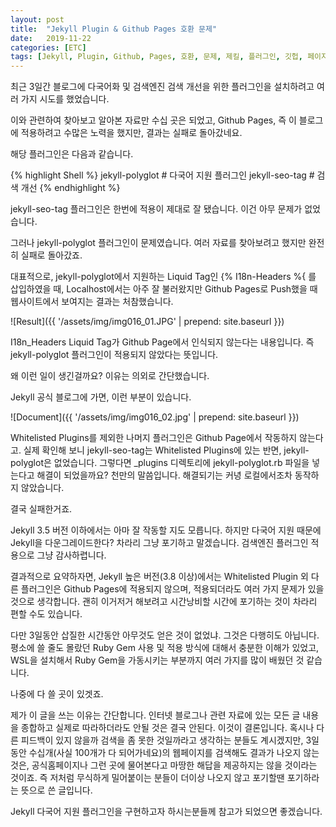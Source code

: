 ```yaml
---
layout: post
title:  "Jekyll Plugin & Github Pages 호환 문제"
date:   2019-11-22
categories: [ETC]
tags: [Jekyll, Plugin, Github, Pages, 호환, 문제, 제킬, 플러그인, 깃헙, 페이지, 블로그]
---
```


최근 3일간 블로그에 다국어화 및 검색엔진 검색 개선을 위한 플러그인을 설치하려고 여러 가지 시도를 했었습니다.

이와 관련하여 찾아보고 알아본 자료만 수십 곳은 되었고, Github Pages, 즉 이 블로그에 적용하려고 수많은 노력을 했지만, 결과는 실패로 돌아갔네요.

해당 플러그인은 다음과 같습니다.

{% highlight Shell %}
jekyll-polyglot # 다국어 지원 플러그인
jekyll-seo-tag  # 검색 개선
{% endhighlight %}

jekyll-seo-tag 플러그인은 한번에 적용이 제대로 잘 됐습니다. 이건 아무 문제가 없었습니다.

그러나 jekyll-polyglot 플러그인이 문제였습니다. 여러 자료를 찾아보려고 했지만 완전히 실패로 돌아갔죠.

대표적으로, jekyll-polyglot에서 지원하는 Liquid Tag인 &#123;% I18n-Headers %&#123; 를 삽입하였을 때, Localhost에서는 아주 잘 불러왔지만 Github Pages로 Push했을 때 웹사이트에서 보여지는 결과는 처참했습니다.

![Result]({{ '/assets/img/img016_01.JPG' | prepend: site.baseurl }})

I18n_Headers Liquid Tag가 Github Page에서 인식되지 않는다는 내용입니다. 즉 jekyll-polyglot 플러그인이 적용되지 않았다는 뜻입니다.

왜 이런 일이 생긴걸까요? 이유는 의외로 간단했습니다.

Jekyll 공식 블로그에 가면, 이런 부분이 있습니다.

![Document]({{ '/assets/img/img016_02.jpg' | prepend: site.baseurl }})

Whitelisted Plugins를 제외한 나머지 플러그인은 Github Page에서 작동하지 않는다고. 실제 확인해 보니 jekyll-seo-tag는 Whitelisted Plugins에 있는 반면, jekyll-polyglot은 없었습니다. 그렇다면 _plugins 디렉토리에 jekyll-polyglot.rb 파일을 넣는다고 해결이 되었을까요? 천만의 말씀입니다. 해결되기는 커녕 로컬에서조차 동작하지 않았습니다.

결국 실패한거죠.

Jekyll 3.5 버전 이하에서는 아마 잘 작동할 지도 모릅니다. 하지만 다국어 지원 때문에 Jekyll을 다운그레이드한다? 차라리 그냥 포기하고 말겠습니다. 검색엔진 플러그인 적용으로 그냥 감사하렵니다.

결과적으로 요약하자면, Jekyll 높은 버전(3.8 이상)에서는 Whitelisted Plugin 외 다른 플러그인은 Github Pages에 적용되지 않으며, 적용되더라도 여러 가지 문제가 있을 것으로 생각합니다. 괜히 이거저거 해보려고 시간낭비할 시간에 포기하는 것이 차라리 편할 수도 있습니다.

다만 3일동안 삽질한 시간동안 아무것도 얻은 것이 없었냐. 그것은 다행히도 아닙니다. 평소에 쓸 줄도 몰랐던 Ruby Gem 사용 및 적용 방식에 대해서 충분한 이해가 있었고, WSL을 설치해서 Ruby Gem을 가동시키는 부분까지 여러 가지를 많이 배웠던 것 같습니다.

나중에 다 쓸 곳이 있겟죠.

제가 이 글을 쓰는 이유는 간단합니다. 인터넷 블로그나 관련 자료에 있는 모든 글 내용을 종합하고 실제로 따라하더라도 안될 것은 결국 안된다. 이것이 결론입니다. 혹시나 다른 피드백이 있지 않을까 검색을 좀 못한 것일까라고 생각하는 분들도 계시겠지만, 3일동안 수십개(사실 100개가 다 되어가네요)의 웹페이지를 검색해도 결과가 나오지 않는 것은, 공식홈페이지나 그런 곳에 물어본다고 마땅한 해답을 제공하지는 않을 것이라는 것이죠. 즉 저처럼 무식하게 밀어붙이는 분들이 더이상 나오지 않고 포기할땐 포기하라는 뜻으로 쓴 글입니다.

Jekyll 다국어 지원 플러그인을 구현하고자 하시는분들께 참고가 되었으면 좋겠습니다.
